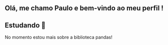 ## Olá, me chamo Paulo e bem-vindo ao meu perfil !

## Estudando 📘
No momento estou mais sobre a biblioteca pandas!
